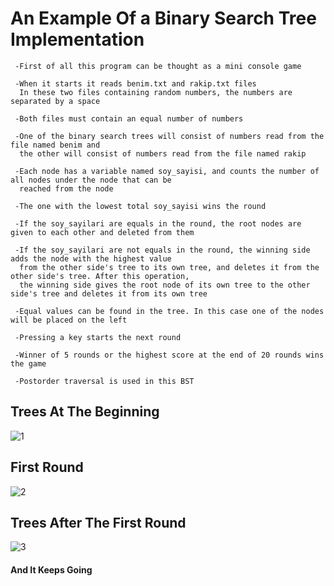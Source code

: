 # An Example Of a Binary Search Tree Implementation

     -First of all this program can be thought as a mini console game
     
     -When it starts it reads benim.txt and rakip.txt files 
      In these two files containing random numbers, the numbers are separated by a space
      
     -Both files must contain an equal number of numbers
      
     -One of the binary search trees will consist of numbers read from the file named benim and
      the other will consist of numbers read from the file named rakip
     
     -Each node has a variable named soy_sayisi, and counts the number of all nodes under the node that can be 
      reached from the node
     
     -The one with the lowest total soy_sayisi wins the round
     
     -If the soy_sayilari are equals in the round, the root nodes are given to each other and deleted from them
     
     -If the soy_sayilari are not equals in the round, the winning side adds the node with the highest value
      from the other side's tree to its own tree, and deletes it from the other side's tree. After this operation,
      the winning side gives the root node of its own tree to the other side's tree and deletes it from its own tree
      
     -Equal values can be found in the tree. In this case one of the nodes will be placed on the left
     
     -Pressing a key starts the next round
     
     -Winner of 5 rounds or the highest score at the end of 20 rounds wins the game
      
     -Postorder traversal is used in this BST  
     
     


## Trees At The Beginning
     
![1](https://user-images.githubusercontent.com/72643454/194718586-3ef5d77e-8ec1-4300-ba3c-3cd28cd1d9e1.png)



## First Round

![2](https://user-images.githubusercontent.com/72643454/194718703-b6b41f8e-bb3a-4ab4-b171-4865d76949c7.png)  
  
  


## Trees After The First Round

![3](https://user-images.githubusercontent.com/72643454/194718714-603e9e44-d299-4eb9-a85f-1cb3bde81310.png)

#### And It Keeps Going
